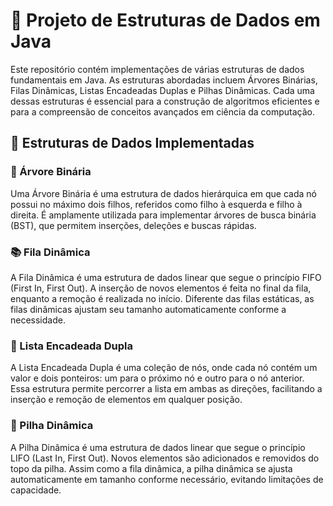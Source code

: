 # 🧩 Projeto de Estruturas de Dados em Java

Este repositório contém implementações de várias estruturas de dados fundamentais em Java. As estruturas abordadas incluem Árvores Binárias, Filas Dinâmicas, Listas Encadeadas Duplas e Pilhas Dinâmicas. Cada uma dessas estruturas é essencial para a construção de algoritmos eficientes e para a compreensão de conceitos avançados em ciência da computação.

## 🚀 Estruturas de Dados Implementadas

### 🌳 Árvore Binária
Uma Árvore Binária é uma estrutura de dados hierárquica em que cada nó possui no máximo dois filhos, referidos como filho à esquerda e filho à direita. É amplamente utilizada para implementar árvores de busca binária (BST), que permitem inserções, deleções e buscas rápidas.

### 📚 Fila Dinâmica
A Fila Dinâmica é uma estrutura de dados linear que segue o princípio FIFO (First In, First Out). A inserção de novos elementos é feita no final da fila, enquanto a remoção é realizada no início. Diferente das filas estáticas, as filas dinâmicas ajustam seu tamanho automaticamente conforme a necessidade.

### 🔗 Lista Encadeada Dupla
A Lista Encadeada Dupla é uma coleção de nós, onde cada nó contém um valor e dois ponteiros: um para o próximo nó e outro para o nó anterior. Essa estrutura permite percorrer a lista em ambas as direções, facilitando a inserção e remoção de elementos em qualquer posição.

### 🥞 Pilha Dinâmica
A Pilha Dinâmica é uma estrutura de dados linear que segue o princípio LIFO (Last In, First Out). Novos elementos são adicionados e removidos do topo da pilha. Assim como a fila dinâmica, a pilha dinâmica se ajusta automaticamente em tamanho conforme necessário, evitando limitações de capacidade.
